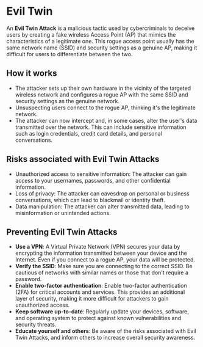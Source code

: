 # Evil Twin

An **Evil Twin Attack** is a malicious tactic used by cybercriminals to deceive users by creating a fake wireless Access Point (AP) that mimics the characteristics of a legitimate one. This rogue access point usually has the same network name (SSID) and security settings as a genuine AP, making it difficult for users to differentiate between the two.

## How it works

- The attacker sets up their own hardware in the vicinity of the targeted wireless network and configures a rogue AP with the same SSID and security settings as the genuine network.
- Unsuspecting users connect to the rogue AP, thinking it's the legitimate network.
- The attacker can now intercept and, in some cases, alter the user's data transmitted over the network. This can include sensitive information such as login credentials, credit card details, and personal conversations.

## Risks associated with Evil Twin Attacks

- Unauthorized access to sensitive information: The attacker can gain access to your usernames, passwords, and other confidential information.
- Loss of privacy: The attacker can eavesdrop on personal or business conversations, which can lead to blackmail or identity theft.
- Data manipulation: The attacker can alter transmitted data, leading to misinformation or unintended actions.

## Preventing Evil Twin Attacks

- **Use a VPN**: A Virtual Private Network (VPN) secures your data by encrypting the information transmitted between your device and the Internet. Even if you connect to a rogue AP, your data will be protected.
- **Verify the SSID**: Make sure you are connecting to the correct SSID. Be cautious of networks with similar names or those that don't require a password.
- **Enable two-factor authentication**: Enable two-factor authentication (2FA) for critical accounts and services. This provides an additional layer of security, making it more difficult for attackers to gain unauthorized access.
- **Keep software up-to-date**: Regularly update your devices, software, and operating system to protect against known vulnerabilities and security threats.
- **Educate yourself and others**: Be aware of the risks associated with Evil Twin Attacks, and inform others to increase overall security awareness.